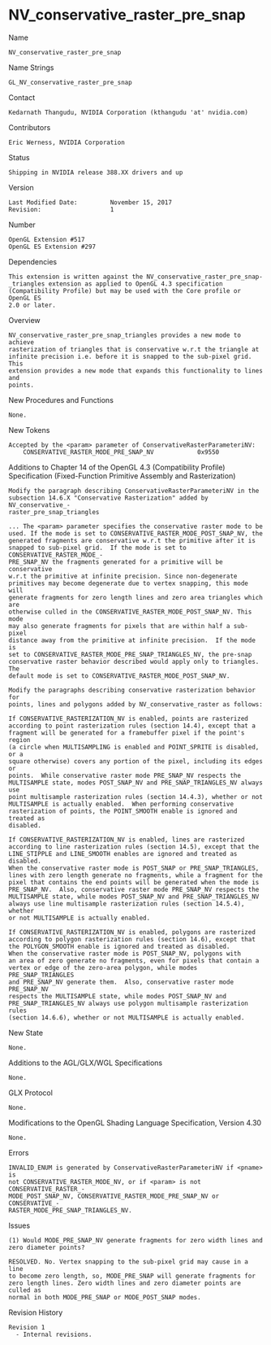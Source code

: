 # NV_conservative_raster_pre_snap

Name

    NV_conservative_raster_pre_snap

Name Strings

    GL_NV_conservative_raster_pre_snap

Contact

    Kedarnath Thangudu, NVIDIA Corporation (kthangudu 'at' nvidia.com)

Contributors

    Eric Werness, NVIDIA Corporation

Status

    Shipping in NVIDIA release 388.XX drivers and up

Version

    Last Modified Date:         November 15, 2017
    Revision:                   1

Number

    OpenGL Extension #517
    OpenGL ES Extension #297

Dependencies

    This extension is written against the NV_conservative_raster_pre_snap-
    _triangles extension as applied to OpenGL 4.3 specification 
    (Compatibility Profile) but may be used with the Core profile or OpenGL ES 
    2.0 or later.
    
Overview

    NV_conservative_raster_pre_snap_triangles provides a new mode to achieve
    rasterization of triangles that is conservative w.r.t the triangle at 
    infinite precision i.e. before it is snapped to the sub-pixel grid.  This
    extension provides a new mode that expands this functionality to lines and 
    points.

New Procedures and Functions

    None.
    
New Tokens

    Accepted by the <param> parameter of ConservativeRasterParameteriNV:
        CONSERVATIVE_RASTER_MODE_PRE_SNAP_NV            0x9550
    
Additions to Chapter 14 of the OpenGL 4.3 (Compatibility Profile) Specification
(Fixed-Function Primitive Assembly and Rasterization)

    Modify the paragraph describing ConservativeRasterParameteriNV in the 
    subsection 14.6.X "Conservative Rasterization" added by NV_conservative_-
    raster_pre_snap_triangles

    ... The <param> parameter specifies the conservative raster mode to be 
    used. If the mode is set to CONSERVATIVE_RASTER_MODE_POST_SNAP_NV, the 
    generated fragments are conservative w.r.t the primitive after it is 
    snapped to sub-pixel grid.  If the mode is set to CONSERVATIVE_RASTER_MODE_-
    PRE_SNAP_NV the fragments generated for a primitive will be conservative 
    w.r.t the primitive at infinite precision. Since non-degenerate 
    primitives may become degenerate due to vertex snapping, this mode will 
    generate fragments for zero length lines and zero area triangles which are 
    otherwise culled in the CONSERVATIVE_RASTER_MODE_POST_SNAP_NV. This mode 
    may also generate fragments for pixels that are within half a sub-pixel 
    distance away from the primitive at infinite precision.  If the mode is 
    set to CONSERVATIVE_RASTER_MODE_PRE_SNAP_TRIANGLES_NV, the pre-snap 
    conservative raster behavior described would apply only to triangles.  The 
    default mode is set to CONSERVATIVE_RASTER_MODE_POST_SNAP_NV.

    Modify the paragraphs describing conservative rasterization behavior for
    points, lines and polygons added by NV_conservative_raster as follows:

    If CONSERVATIVE_RASTERIZATION_NV is enabled, points are rasterized 
    according to point rasterization rules (section 14.4), except that a 
    fragment will be generated for a framebuffer pixel if the point's region 
    (a circle when MULTISAMPLING is enabled and POINT_SPRITE is disabled, or a 
    square otherwise) covers any portion of the pixel, including its edges or 
    points.  While conservative raster mode PRE_SNAP_NV respects the 
    MULTISAMPLE state, modes POST_SNAP_NV and PRE_SNAP_TRIANGLES_NV always use 
    point multisample rasterization rules (section 14.4.3), whether or not 
    MULTISAMPLE is actually enabled.  When performing conservative 
    rasterization of points, the POINT_SMOOTH enable is ignored and treated as
    disabled.

    If CONSERVATIVE_RASTERIZATION_NV is enabled, lines are rasterized 
    according to line rasterization rules (section 14.5), except that the 
    LINE_STIPPLE and LINE_SMOOTH enables are ignored and treated as disabled.  
    When the conservative raster mode is POST_SNAP or PRE_SNAP_TRIANGLES, 
    lines with zero length generate no fragments, while a fragment for the 
    pixel that contains the end points will be generated when the mode is 
    PRE_SNAP_NV.  Also, conservative raster mode PRE_SNAP_NV respects the 
    MULTISAMPLE state, while modes POST_SNAP_NV and PRE_SNAP_TRIANGLES_NV 
    always use line multisample rasterization rules (section 14.5.4), whether 
    or not MULTISAMPLE is actually enabled.

    If CONSERVATIVE_RASTERIZATION_NV is enabled, polygons are rasterized 
    according to polygon rasterization rules (section 14.6), except that 
    the POLYGON_SMOOTH enable is ignored and treated as disabled. 
    When the conservative raster mode is POST_SNAP_NV, polygons with 
    an area of zero generate no fragments, even for pixels that contain a 
    vertex or edge of the zero-area polygon, while modes PRE_SNAP_TRIANGLES 
    and PRE_SNAP_NV generate them.  Also, conservative raster mode PRE_SNAP_NV 
    respects the MULTISAMPLE state, while modes POST_SNAP_NV and 
    PRE_SNAP_TRIANGLES_NV always use polygon multisample rasterization rules 
    (section 14.6.6), whether or not MULTISAMPLE is actually enabled.

New State

    None.

Additions to the AGL/GLX/WGL Specifications

    None.

GLX Protocol

    None.
    
Modifications to the OpenGL Shading Language Specification, Version 4.30

    None.

Errors

    INVALID_ENUM is generated by ConservativeRasterParameteriNV if <pname> is
    not CONSERVATIVE_RASTER_MODE_NV, or if <param> is not CONSERVATIVE_RASTER_-
    MODE_POST_SNAP_NV, CONSERVATIVE_RASTER_MODE_PRE_SNAP_NV or CONSERVATIVE_-
    RASTER_MODE_PRE_SNAP_TRIANGLES_NV.

Issues

    (1) Would MODE_PRE_SNAP_NV generate fragments for zero width lines and
    zero diameter points?

    RESOLVED. No. Vertex snapping to the sub-pixel grid may cause in a line 
    to become zero length, so, MODE_PRE_SNAP will generate fragments for 
    zero length lines. Zero width lines and zero diameter points are culled as
    normal in both MODE_PRE_SNAP or MODE_POST_SNAP modes.

Revision History

    Revision 1
      - Internal revisions.


